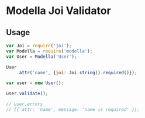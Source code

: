 # Modella Joi Validator

## Usage

```javascript
var Joi = require('joi');
var Modella = require('modella');
var User = Modella('User');

User
    .attr('name', {joi: Joi.string().required()});

var user = new User();

user.validate();

// user.errors 
// [{ attr: 'name', message: 'name is required' }];
```